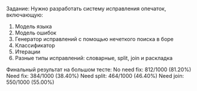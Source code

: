

Задание: Нужно разработать систему исправления опечаток, включающую: 

1. Модель языка
2. Модель ошибок
3. Генератор исправлений с помощью нечеткого поиска в боре
4. Классификатор
5. Итерации
6. Разные типы исправлений: словарные, split, join и раскладка

Финальный результат на большом тесте: 
No need fix: 812/1000 (81.20%)
Need fix: 384/1000 (38.40%)
Need split: 464/1000 (46.40%)
Need join: 550/1000 (55.00%)

